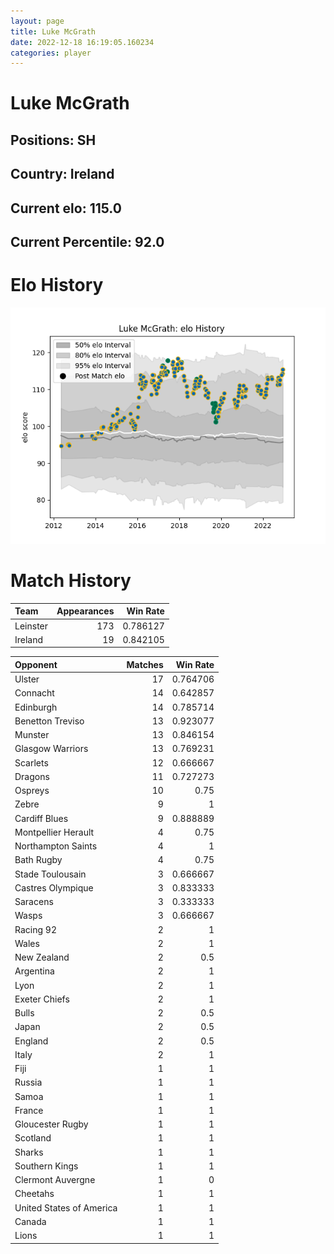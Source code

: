 ```yaml
---  
layout: page  
title: Luke McGrath  
date: 2022-12-18 16:19:05.160234  
categories: player  
---
```

# Luke McGrath

## Positions: SH

## Country: Ireland

## Current elo: 115.0

## Current Percentile: 92.0

# Elo History


![elo history](history_LukeMcGrath.png)
# Match History


| Team     |   Appearances |   Win Rate |
|:---------|--------------:|-----------:|
| Leinster |           173 |   0.786127 |
| Ireland  |            19 |   0.842105 |

| Opponent                 |   Matches |   Win Rate |
|:-------------------------|----------:|-----------:|
| Ulster                   |        17 |   0.764706 |
| Connacht                 |        14 |   0.642857 |
| Edinburgh                |        14 |   0.785714 |
| Benetton Treviso         |        13 |   0.923077 |
| Munster                  |        13 |   0.846154 |
| Glasgow Warriors         |        13 |   0.769231 |
| Scarlets                 |        12 |   0.666667 |
| Dragons                  |        11 |   0.727273 |
| Ospreys                  |        10 |   0.75     |
| Zebre                    |         9 |   1        |
| Cardiff Blues            |         9 |   0.888889 |
| Montpellier Herault      |         4 |   0.75     |
| Northampton Saints       |         4 |   1        |
| Bath Rugby               |         4 |   0.75     |
| Stade Toulousain         |         3 |   0.666667 |
| Castres Olympique        |         3 |   0.833333 |
| Saracens                 |         3 |   0.333333 |
| Wasps                    |         3 |   0.666667 |
| Racing 92                |         2 |   1        |
| Wales                    |         2 |   1        |
| New Zealand              |         2 |   0.5      |
| Argentina                |         2 |   1        |
| Lyon                     |         2 |   1        |
| Exeter Chiefs            |         2 |   1        |
| Bulls                    |         2 |   0.5      |
| Japan                    |         2 |   0.5      |
| England                  |         2 |   0.5      |
| Italy                    |         2 |   1        |
| Fiji                     |         1 |   1        |
| Russia                   |         1 |   1        |
| Samoa                    |         1 |   1        |
| France                   |         1 |   1        |
| Gloucester Rugby         |         1 |   1        |
| Scotland                 |         1 |   1        |
| Sharks                   |         1 |   1        |
| Southern Kings           |         1 |   1        |
| Clermont Auvergne        |         1 |   0        |
| Cheetahs                 |         1 |   1        |
| United States of America |         1 |   1        |
| Canada                   |         1 |   1        |
| Lions                    |         1 |   1        |